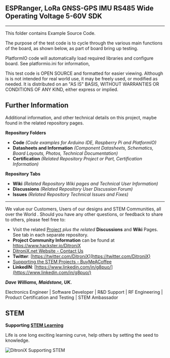 ## ESPRanger, LoRa GNSS-GPS IMU RS485 Wide Operating Voltage 5-60V SDK

------------

This folder contains Example Source Code.

  The purpose of the test code is to cycle through the various main functions of the board, as shown below, as part of board bring up testing.

  PlatformIO code will automatically load required libraries and configure board.   See platformio.ini for information,
 
  This test code is OPEN SOURCE and formatted for easier viewing.  Although is is not intended for real world use, it may be freely used, or modified as needed.
  It is distributed on an "AS IS" BASIS, WITHOUT WARRANTIES OR CONDITIONS OF ANY KIND, either express or implied.

## **Further Information**

Additional information, and other technical details on this project, maybe found in the related repository pages.

**Repository Folders**

 - **Code** *(Code examples for Arduino  IDE, Raspberry Pi and PlatformIO)*
 -  **Datasheets and Information** *(Component Datasheets, Schematics, Board Layouts, Photos, Technical Documentation)*
 - **Certification** *(Related Repository Project or Part, Certification Information)*

**Repository Tabs**

 - **Wiki** *(Related Repository Wiki pages and Technical User Information)*
 - **Discussions** *(Related Repository User Discussion Forum)*
 - **Issues** *(Related Repository Technical Issues and Fixes)*

***

We value our Customers, Users of our designs and STEM Communities, all over the World . Should you have any other questions, or feedback to share to others, please feel free to:

* Visit the related [Project](https://github.com/DitroniX?tab=repositories) *plus the related* **Discussions** and **Wiki** Pages.  See tab in each separate repository.
* **Project Community Information** can be found at https://www.hackster.io/DitroniX
* [DitroniX.net Website - Contact Us](https://ditronix.net/contact/)
* **Twitter**: [https://twitter.com/DitroniX](https://twitter.com/DitroniX)
* [Supporting the STEM Projects - BuyMeACoffee](https://www.buymeacoffee.com/DitroniX)
*  **LinkedIN**: [https://www.linkedin.com/in/g8puo/](https://www.linkedin.com/in/g8puo/)

***Dave Williams, Maidstone, UK.***

Electronics Engineer | Software Developer | R&D Support | RF Engineering | Product Certification and Testing | STEM Ambassador

## STEM

**Supporting [STEM Learning](https://www.stem.org.uk/)**

Life is one long exciting learning curve, help others by setting the seed to knowledge.

![DitroniX Supporting STEM](https://hackster.imgix.net/uploads/attachments/1606838/stem_ambassador_-_100_volunteer_badge_edxfxlrfbc1_bjdqharfoe1_xbqi2KUcri.png?auto=compress%2Cformat&w=540&fit=max)

